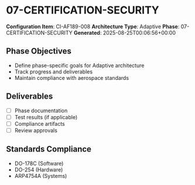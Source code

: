 # 07-CERTIFICATION-SECURITY

**Configuration Item**: CI-AF189-008
**Architecture Type**: Adaptive
**Phase**: 07-CERTIFICATION-SECURITY
**Generated**: 2025-08-25T00:06:56+00:00

## Phase Objectives
- Define phase-specific goals for Adaptive architecture
- Track progress and deliverables
- Maintain compliance with aerospace standards

## Deliverables
- [ ] Phase documentation
- [ ] Test results (if applicable)
- [ ] Compliance artifacts
- [ ] Review approvals

## Standards Compliance
- DO-178C (Software)
- DO-254 (Hardware)
- ARP4754A (Systems)
